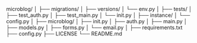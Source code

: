 microblog/
│
├── migrations/
│ ├── versions/
│ └── env.py
│
├── tests/
│ ├── test_auth.py
│ ├── test_main.py
│ └── init.py
│
├── instance/
│ └── config.py
│
├── microblog/
│ ├── init.py
│ ├── auth.py
│ ├── main.py
│ ├── models.py
│ ├── forms.py
│ └── email.py
│
├── requirements.txt
├── config.py
├── LICENSE
└── README.md

